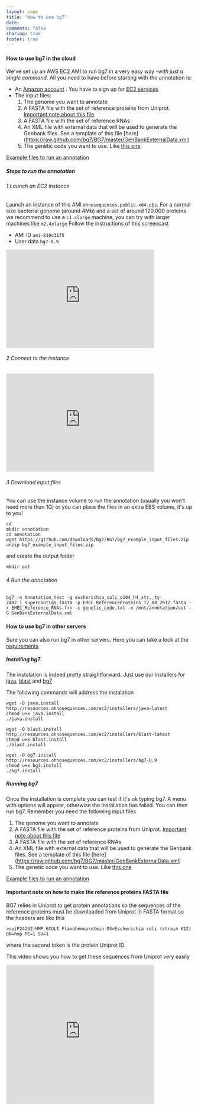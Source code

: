 ```yaml
---
layout: page
title: "How to use bg7"
date:
comments: false
sharing: true
footer: true
---
```


#### How to use bg7 in the cloud

We've set up an AWS EC2 AMI to run bg7 in a very easy way _-with just a single command_. All you need to have before starting with the annotation is:

* An [Amazon account](http://aws.amazon.com/) . You have to sign up for [EC2 services](http://aws.amazon.com/ec2/)
* The input files:
	1. The genome you want to annotate
	2. A FASTA file with the set of reference proteins from Uniprot. [Important note about this file](#uniprot-fasta-file)
	3. A FASTA file with the set of reference RNAs
	4. An XML file with external data that will be used to generate the Genbank files. See a template of this file [here] (https://raw.github.com/bg7/BG7/master/GenBankExternalData.xml)
	5. The genetic code you want to use. Like [this one](https://raw.github.com/bg7/BG7/master/genetic_code.txt)
	
[Example files to run an annotation](https://github.com/downloads/bg7/BG7/bg7_example_input_files.zip)

##### Steps to run the annotation

###### 1 Launch an EC2 instance
Launch an instance of this AMI `ohnosequences.public.x64.ebs`. For a normal size bacterial genome (around 4Mb) and a set of around 120.000 proteins we recommend to use a `c1.xlarge` machine, you can try with larger machines like `m2.4xlarge` Follow the instructions of this screencast 

- AMI ID  ```ami-810c31f5```
- User data ```bg7-0.9```
 

<iframe src="http://player.vimeo.com/video/31839742?title=0&amp;byline=0&amp;portrait=0" width="400" height="265" frameborder="0" webkitAllowFullScreen allowFullScreen></iframe>

###### 2 Connect to the instance

<iframe src="http://player.vimeo.com/video/31845636?title=0&amp;byline=0&amp;portrait=0" width="400" height="265" frameborder="0" webkitAllowFullScreen allowFullScreen></iframe>

###### 3 Download input files

You can use the instance volume to run the annotation (usually you won't need more than 1G) or you can place the files in an extra EBS volume, it's up to you!

```
cd 
mkdir annotation
cd annotation
wget https://github.com/downloads/bg7/BG7/bg7_example_input_files.zip
unzip bg7_example_input_files.zip
```

and create the output folder

```
mkdir out
```

###### 4 Run the annotation

```
bg7 -n Annotation_test -g escherichia_coli_o104_h4_str._ty-2482_1_supercontigs.fasta -p EHEC_ReferenceProteins_17_08_2012.fasta -r EHEC_Reference_RNAs.frn -c genetic_code.txt -o /mnt/annotation/out -G GenBankExternalData.xml
```


#### How to use bg7 in other servers

Sure you can also run bg7 in other servers. Here you can take a look at the [requirements](http://bg7.ohnosequences.com/faq/#software-reqs)

##### Installing bg7

The instalation is indeed pretty straightforward. Just use our installers for [java](http://resources.ohnosequences.com/ec2/installers/java-latest), [blast](http://resources.ohnosequences.com/ec2/installers/blast-latest) and [bg7](http://resources.ohnosequences.com/ec2/installers/bg7-0.9)

The following commands will address the instalation

```
wget -O java.install http://resources.ohnosequences.com/ec2/installers/java-latest
chmod u+x java.install
./java.install

wget -O blast.install http://resources.ohnosequences.com/ec2/installers/blast-latest
chmod u+x blast.install
./blast.install

wget -O bg7.install http://resources.ohnosequences.com/ec2/installers/bg7-0.9
chmod u+x bg7.install
./bg7.install 
```

##### Running bg7

Once the installation is complete you can test if it's ok typing bg7. A menu with options will appear, otherwise the installation has failed.
You can then run bg7. Remember you need the following input files

1. The genome you want to annotate
2. A FASTA file with the set of reference proteins from Uniprot. [Important note about this file](#uniprot-fasta-file)
3. A FASTA file with the set of reference RNAs
4. An XML file with external data that will be used to generate the Genbank files. See a template of this file [here] (https://raw.github.com/bg7/BG7/master/GenBankExternalData.xml)
5. The genetic code you want to use. Like [this one](https://raw.github.com/bg7/BG7/master/genetic_code.txt)
	
[Example files to run an annotation](https://github.com/downloads/bg7/BG7/bg7_example_input_files.zip)



#### Important note on how to make the reference proteins FASTA file  

BG7 relies in Uniprot to get protein annotations so the sequences of the reference proteins must be downloaded from Uniprot in FASTA format so the headers are like this

 `>sp|P24232|HMP_ECOLI Flavohemoprotein OS=Escherichia coli (strain K12) GN=hmp PE=1 SV=1` 

where the second token is the protein Uniprot ID.

This video shows you how to get these sequences from Uniprot very easily 

<iframe src="http://player.vimeo.com/video/31912794?title=0&amp;byline=0&amp;portrait=0" width="400" height="375" frameborder="0" webkitAllowFullScreen allowFullScreen></iframe>